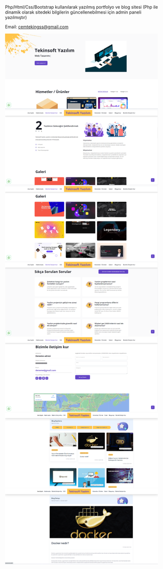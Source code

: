  Php/Html/Css/Bootstrap kullanılarak yazılmış portfolyo ve blog sitesi (Php ile dinamik olarak sitedeki bilgilerin güncellenebilmesi için admin paneli yazılmıştır)
 
 Email: cemtekingss@gmail.com

![Açıklama](https://github.com/cemtekinn/portfolio-blog-website-with-php/blob/main/1.png)
![Açıklama](https://github.com/cemtekinn/portfolio-blog-website-with-php/blob/main/2.png)
![Açıklama](https://github.com/cemtekinn/portfolio-blog-website-with-php/blob/main/3.png)
![Açıklama](https://github.com/cemtekinn/portfolio-blog-website-with-php/blob/main/4.png)
![Açıklama](https://github.com/cemtekinn/portfolio-blog-website-with-php/blob/main/5.png)
![Açıklama](https://github.com/cemtekinn/portfolio-blog-website-with-php/blob/main/6.png)
![Açıklama](https://github.com/cemtekinn/portfolio-blog-website-with-php/blob/main/7.png)




